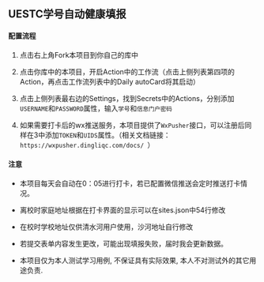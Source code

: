 ## UESTC学号自动健康填报

#### 配置流程

1. 点击右上角Fork本项目到你自己的库中

2. 点击你库中的本项目，开启Action中的工作流（点击上侧列表第四项的Action，再点击工作流列表中的Daily autoCard将其启动）

3. 点击上侧列表最右边的Settings，找到Secrets中的Actions，分别添加`USERNAME`和`PASSWORD`属性，输入`学号`和`信息门户密码`

4. 如果需要打卡后的wx推送服务，本项目提供了`WxPusher`接口，可以注册后同样在3中添加`TOKEN`和`UIDS`属性。（相关文档链接：`https://wxpusher.dingliqc.com/docs/ `）

#### 注意

* 本项目每天会自动在0：05进行打卡，若已配置微信推送会定时推送打卡情况。

* 离校时家庭地址根据在打卡界面的显示可以在sites.json中54行修改

* 在校时学校地址仅供清水河用户使用，沙河地址自行修改

* 若提交表单内容发生更改，可能出现填报失败，届时我会更新数据。

* 本项目仅为本人测试学习用例, 不保证具有实际效果, 本人不对测试外的其它用途负责.
